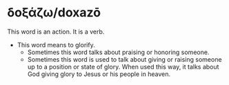 # δοξάζω/doxazō

This word is an action. It is a verb. 

* This word means to glorify.
    * Sometimes this word talks about praising or honoring someone.
    * Sometimes this word is used to talk about giving or raising someone up to a position or state of glory. When used this way, it talks about God giving glory to Jesus or his people in heaven.
